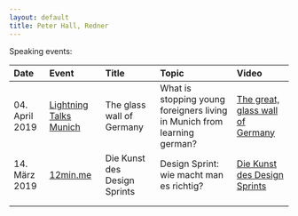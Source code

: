 ```yaml
---
layout: default
title: Peter Hall, Redner
---
```


Speaking events:

|Date|Event   |Title   |Topic  |Video  |
|:---|:---|:---|:---|:---|
|  04. April 2019 | [Lightning Talks Munich](https://www.facebook.com/LTMunich/ "Lightning Talks")  | The glass wall of Germany  | What is stopping young foreigners living in Munich from learning german?  |  [The great, glass wall of Germany](https://youtu.be/L75IpNCSAAQ "Lightning Talks") |
|  14. März 2019 | [12min.me](https://www.meetup.com/12minM/events/tpxglqyzfbsb/ "12min.me")  | Die Kunst des Design Sprints  | Design Sprint: wie macht man es richtig?  | [Die Kunst des Design Sprints](https://youtu.be/kq3Z3hMrwvk "12min.me")  |
|   |   |   |   |   |
|   |   |   |   |   |
